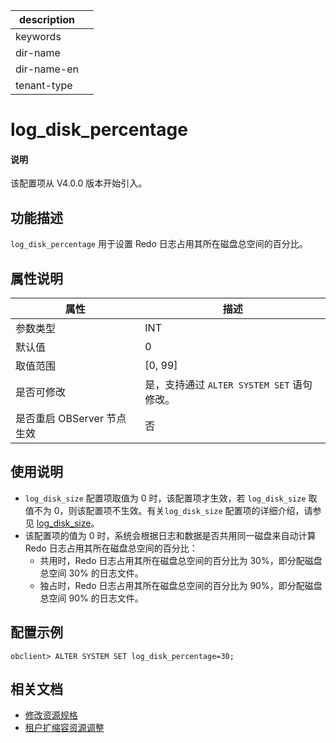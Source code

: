 |description||
|---|---|
|keywords||
|dir-name||
|dir-name-en||
|tenant-type||

# log_disk_percentage

<main id="notice" type='explain'>
  <h4>说明</h4>
  <p>该配置项从 V4.0.0 版本开始引入。</p>
</main>

## 功能描述

`log_disk_percentage` 用于设置 Redo 日志占用其所在磁盘总空间的百分比。

## 属性说明

| **属性** | **描述** |
| --- | --- |
| 参数类型 | INT |
| 默认值 | 0 |
| 取值范围 | [0, 99] |
| 是否可修改  | 是，支持通过 `ALTER SYSTEM SET` 语句修改。|
| 是否重启 OBServer 节点生效 | 否 |

## 使用说明

* <code>log_disk_size</code> 配置项取值为 0 时，该配置项才生效，若 <code>log_disk_size</code> 取值不为 0，则该配置项不生效。有关<code>log_disk_size</code> 配置项的详细介绍，请参见 <a href="12700.log_disk_size.md">log_disk_size</a>。
* 该配置项的值为 0 时，系统会根据日志和数据是否共用同一磁盘来自动计算 Redo 日志占用其所在磁盘总空间的百分比：
  * 共用时，Redo 日志占用其所在磁盘总空间的百分比为 30%，即分配磁盘总空间 30% 的日志文件。
  * 独占时，Redo 日志占用其所在磁盘总空间的百分比为 90%，即分配磁盘总空间 90% 的日志文件。

## 配置示例

```shell
obclient> ALTER SYSTEM SET log_disk_percentage=30;
```

## 相关文档

* [修改资源规格](../../../../600.manage/200.tenant-management/600.common-tenant-operations/1600.resource-specification-management/200.modify-the-configuration-of-a-resource-unit.md)
* [租户扩缩容资源调整](../../../../600.manage/200.tenant-management/600.common-tenant-operations/800.tenant-scale-in-and-out/200.adjust-resource-specifications.md)
